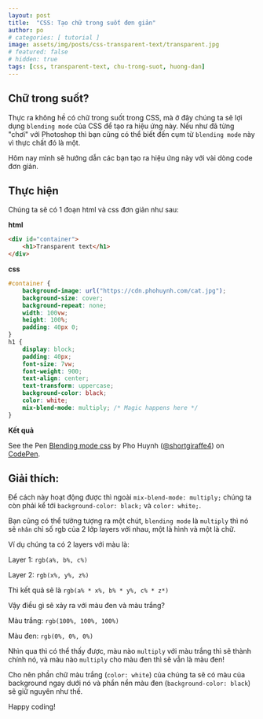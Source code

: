 ```yaml
---
layout: post
title:  "CSS: Tạo chữ trong suốt đơn giản"
author: po
# categories: [ tutorial ]
image: assets/img/posts/css-transparent-text/transparent.jpg
# featured: false
# hidden: true
tags: [css, transparent-text, chu-trong-suot, huong-dan]
---
```


## Chữ trong suốt?

Thực ra không hề có chữ trong suốt trong CSS, mà ở đây chúng ta sẽ lợi dụng `blending mode` của CSS để tạo ra hiệu ứng này.
Nếu như đã từng "chơi" với Photoshop thì bạn cũng có thể biết đến cụm từ `blending mode` này vì thực chất đó là một.

Hôm nay mình sẽ hướng dẫn các bạn tạo ra hiệu ứng này với vài dòng code đơn giản.

## Thực hiện

Chúng ta sẽ có 1 đoạn html và css đơn giản như sau:

**html**

```html
<div id="container">
    <h1>Transparent text</h1>
</div>
```

**css**

```css
#container {
    background-image: url("https://cdn.phohuynh.com/cat.jpg");
    background-size: cover;
    background-repeat: none;
    width: 100vw;
    height: 100%;
    padding: 40px 0;
}
h1 {
    display: block;
    padding: 40px;
    font-size: 7vw;
    font-weight: 900;
    text-align: center;
    text-transform: uppercase;
    background-color: black;
    color: white;
    mix-blend-mode: multiply; /* Magic happens here */
}
```

**Kết quả**
<p data-height="383" data-theme-id="0" data-slug-hash="jvvVrR" data-default-tab="result" data-user="shortgiraffe4" data-pen-title="Blending mode css" class="codepen">See the Pen <a href="https://codepen.io/shortgiraffe4/pen/jvvVrR/">Blending mode css</a> by Pho Huynh (<a href="https://codepen.io/shortgiraffe4">@shortgiraffe4</a>) on <a href="https://codepen.io">CodePen</a>.</p>
<script src="https://static.codepen.io/assets/embed/ei.js"></script>

## Giải thích:
Để cách này hoạt động được thì ngoài `mix-blend-mode: multiply;` chúng ta còn phải kể tới `background-color: black;` và `color: white;`.

Bạn cũng có thể tưởng tượng ra một chút, `blending mode` là `multiply` thì nó sẽ `nhân` chỉ số rgb của 2 lớp layers với nhau, một là hình và một là chữ.

Ví  dụ chúng ta có 2 layers với màu là: 

Layer 1: `rgb(a%, b%, c%)`

Layer 2: `rgb(x%, y%, z%)`

Thì kết quả sẽ là `rgb(a% * x%, b% * y%, c% * z*)`

Vậy điều gì sẽ xảy ra với màu đen và màu trắng?

Màu trắng: `rgb(100%, 100%, 100%)`

Màu đen: `rgb(0%, 0%, 0%)`

Nhìn qua thì có thể thấy được, màu nào `multiply` với màu trắng thì sẽ thành chính nó, và màu nào `multiply` cho màu đen thì sẽ vẫn là màu đen!

Cho nên phần chữ màu trắng (`color: white`) của chúng ta sẽ có màu của background ngay dưới nó và phần nền màu đen (`background-color: black`) sẽ giữ nguyên như thế.

Happy coding!